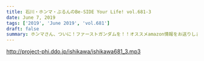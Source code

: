 ```yaml
---
title: 石川・ホンマ・ぶるんのBe-SIDE Your Life! vol.681-3
date: June 7, 2019
tags: ['2019', 'June 2019', 'vol.681']
draft: false
summary: ホンマさん、ついに！ファーストガンダムを！！オススメamazon情報をお送りします！MIURA
---
```


http://project-phi.ddo.jp/ishikawa/ishikawa681_3.mp3